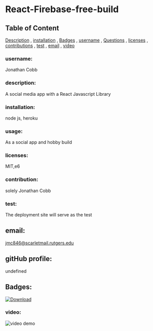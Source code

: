 # React-Firebase-free-build
  

  
## Table of Content

[Description](#Description)
    ,
[installation](#installation)
    ,
[Badges](#Badges)
    ,
[username](#username)
    ,
[Questions](#Questions)
    ,
[licenses](#licenses)
    ,
[contributions](#contributions)
    ,
[test](#test)
    ,
[email](#email)
    ,
[video](#video)
      
  
 ### username:
 Jonathan Cobb
  
    
  ### description:
  A social media app with a React Javascript Library
  
      
  ### installation:
  node js, heroku

  
  ### usage:
As a social app and hobby build

    
### licenses:
MIT,e6

    
### contribution:
solely Jonathan Cobb

    
### test:
The deployment site will serve as the test

    
## email:
jmc846@scarletmail.rutgers.edu

## gitHub profile:
undefined

## Badges:
[![Download](https://poser.pugx.org/ali-irawan/xtra/d/total.svg)](https://poser.pugx.org/ali-irawan/xtra/d/total.svg)
    
### video:
![video demo](https://media.giphy.com/media/fUMJgHug3zVL6PQWVV/giphy.gif)

